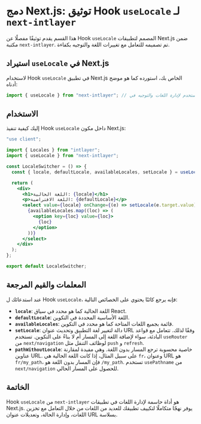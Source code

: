 # دمج Next.js: توثيق Hook `useLocale` لـ `next-intlayer`

هذا القسم يقدم توثيقًا مفصلًا عن Hook `useLocale` المصمم لتطبيقات Next.js ضمن مكتبة `next-intlayer`. تم تصميمه للتعامل مع تغييرات اللغة والتوجيه بكفاءة.

## استيراد `useLocale` في Next.js

لاستخدام Hook `useLocale` في تطبيق Next.js الخاص بك، استورده كما هو موضح أدناه:

```javascript
import { useLocale } from "next-intlayer"; // تستخدم لإدارة اللغات والتوجيه في Next.js
```

## الاستخدام

إليك كيفية تنفيذ Hook `useLocale` داخل مكون Next.js:

```jsx
"use client";

import { Locales } from "intlayer";
import { useLocale } from "next-intlayer";

const LocaleSwitcher = () => {
  const { locale, defaultLocale, availableLocales, setLocale } = useLocale();

  return (
    <div>
      <h1>اللغة الحالية: {locale}</h1>
      <p>اللغة الافتراضية: {defaultLocale}</p>
      <select value={locale} onChange={(e) => setLocale(e.target.value)}>
        {availableLocales.map((loc) => (
          <option key={loc} value={loc}>
            {loc}
          </option>
        ))}
      </select>
    </div>
  );
};

export default LocaleSwitcher;
```

## المعلمات والقيم المرجعة

عند استدعائك ل Hook `useLocale`، فإنه يرجع كائنًا يحتوي على الخصائص التالية:

- **`locale`**: اللغة الحالية كما هو محدد في سياق React.
- **`defaultLocale`**: اللغة الأساسية المحددة في التكوين.
- **`availableLocales`**: قائمة بجميع اللغات المتاحة كما هو محدد في التكوين.
- **`setLocale`**: دالة لتغيير لغة التطبيق وتحديث عنوان URL وفقًا لذلك. تتعامل مع قواعد البادئة، سواء لإضافة اللغة إلى المسار أم لا بناءً على التكوين. تستخدم `useRouter` من `next/navigation` لوظائف التنقل مثل `push` و `refresh`.
- **`pathWithoutLocale`**: خاصية محسوبة ترجع المسار بدون اللغة. وهي مفيدة لمقارنة عناوين URL. على سبيل المثال، إذا كانت اللغة الحالية هي `fr`، وعنوان URL هو `fr/my_path`، فإن المسار بدون اللغة هو `/my_path`. تستخدم `usePathname` من `next/navigation` للحصول على المسار الحالي.

## الخاتمة

Hook `useLocale` من `next-intlayer` هو أداة حاسمة لإدارة اللغات في تطبيقات Next.js. يوفر نهجًا متكاملًا لتكييف تطبيقك للعديد من اللغات من خلال التعامل مع تخزين اللغات، وإدارة الحالة، وتعديلات عنوان URL بسلاسة.
